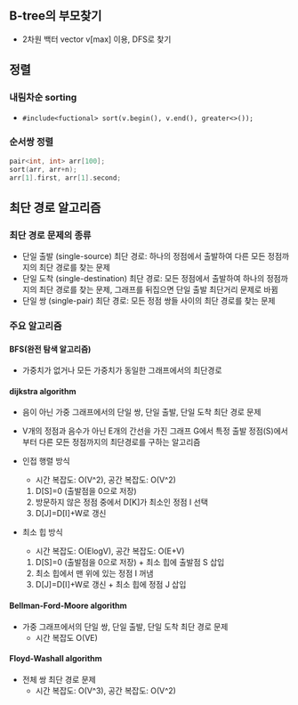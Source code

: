 ## B-tree의 부모찾기

* 2차원 백터 vector<int> v[max] 이용, DFS로 찾기

## 정렬

### 내림차순 sorting

* ```#include<fuctional> sort(v.begin(), v.end(), greater<>());```

### 순서쌍 정렬

```cpp
pair<int, int> arr[100];
sort(arr, arr+n);
arr[1].first, arr[1].second;
```

## 최단 경로 알고리즘

### 최단 경로 문제의 종류

 * 단일 출발 (single-source) 최단 경로: 하나의 정점에서 출발하여 다른 모든 정점까지의 최단 경로를 찾는 문제
 * 단일 도착 (single-destination) 최단 경로: 모든 정점에서 출발하여 하나의 정점까지의 최단 경로를 찾는 문제, 그래프를 뒤집으면 단일 출발 최단거리 문제로 바뀜
 * 단일 쌍 (single-pair) 최단 경로: 모든 정점 쌍들 사이의 최단 경로를 찾는 문제

### 주요 알고리즘

#### BFS(완전 탐색 알고리즘)

 * 가중치가 없거나 모든 가중치가 동일한 그래프에서의 최단경로

#### dijkstra algorithm

 * 음이 아닌 가중 그래프에서의 단일 쌍, 단일 출발, 단일 도착 최단 경로 문제
 * V개의 정점과 음수가 아닌 E개의 간선을 가진 그래프 G에서 특정 출발 정점(S)에서 부터 다른 모든 정점까지의 최단경로를 구하는 알고리즘

 * 인접 행렬 방식
	* 시간 복잡도: O(V^2), 공간 복잡도: O(V^2)
 	1. D[S]=0 (출발점을 0으로 저장)
 	2. 방문하지 않은 정점 중에서 D[K]가 최소인 정점 I 선택
 	3. D[J]=D[I]+W로 갱신
 * 최소 힙 방식
 	* 시간 복잡도: O(ElogV), 공간 복잡도: O(E+V)
	1. D[S]=0 (출발점을 0으로 저장) + 최소 힙에 출발점 S 삽입
	2. 최소 힙에서 맨 위에 있는 정점 I 꺼냄
	3. D[J]=D[I]+W로 갱신 + 최소 힙에 정점 J 삽입

#### Bellman-Ford-Moore algorithm

 * 가중 그래프에서의 단일 쌍, 단일 출발, 단일 도착 최단 경로 문제
 	* 시간 복잡도 O(VE)

#### Floyd-Washall algorithm

 * 전체 쌍 최단 경로 문제
	 * 시간 복잡도: O(V^3), 공간 복잡도: O(V^2)